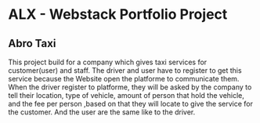 # ALX - Webstack Portfolio Project
## Abro Taxi
This project build for a company which gives taxi services for customer(user) and staff. The driver and user have to register to get this service because the Website open the platforme to communicate them.
When the driver register to platforme, they will be asked by the company to tell their location, type of vehicle, amount of person that hold the vehicle, and the fee per person ,based on that they will locate to give the service for the customer. And the user are the same like to the driver.


